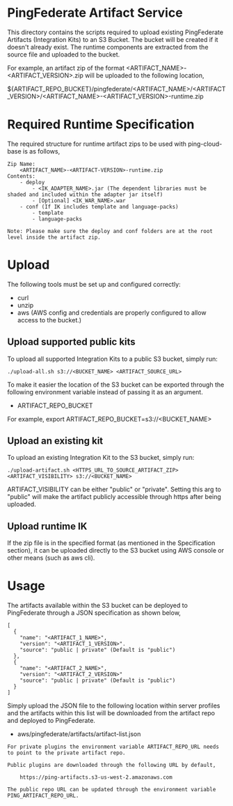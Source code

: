 # PingFederate Artifact Service

This directory contains the scripts required to upload existing PingFederate Artifacts 
(Integration Kits) to an S3 Bucket. The bucket will be created if it doesn't already
exist. The runtime components are extracted from the source file and uploaded 
to the bucket. 

For example, an artifact zip of the format <ARTIFACT_NAME>-<ARTIFACT_VERSION>.zip will 
be uploaded to the following location,

${ARTIFACT_REPO_BUCKET}/pingfederate/<ARTIFACT_NAME>/<ARTIFACT_VERSION>/<ARTIFACT_NAME>-<ARTIFACT_VERSION>-runtime.zip

# Required Runtime Specification

The required structure for runtime artifact zips to be used with ping-cloud-base is as follows,

```
Zip Name: 
    <ARTIFACT_NAME>-<ARTIFACT-VERSION>-runtime.zip
Contents:
    - deploy
        - <IK_ADAPTER_NAME>.jar (The dependent libraries must be shaded and included within the adapter jar itself)
        - [Optional] <IK_WAR_NAME>.war
    - conf (If IK includes template and language-packs)
        - template
        - language-packs
```

```
Note: Please make sure the deploy and conf folders are at the root level inside the artifact zip.
```

# Upload

The following tools must be set up and configured correctly:

- curl
- unzip
- aws (AWS config and credentials are properly configured to allow access to the bucket.)

## Upload supported public kits

To upload all supported Integration Kits to a public S3 bucket, simply run:

```
./upload-all.sh s3://<BUCKET_NAME> <ARTIFACT_SOURCE_URL>
```

To make it easier the location of the S3 bucket can be exported through the 
following environment variable instead of passing it as an argument.

- ARTIFACT_REPO_BUCKET

For example, export ARTIFACT_REPO_BUCKET=s3://<BUCKET_NAME>

## Upload an existing kit

To upload an existing Integration Kit to the S3 bucket, simply run:

```
./upload-artifact.sh <HTTPS_URL_TO_SOURCE_ARTIFACT_ZIP> <ARTIFACT_VISIBILITY> s3://<BUCKET_NAME> 
```

ARTIFACT_VISIBILITY can be either "public" or "private". Setting this arg to "public" will make the artifact 
publicly accessible through https after being uploaded.

## Upload runtime IK 

If the zip file is in the specified format (as mentioned in the Specification section), it can
be uploaded directly to the S3 bucket using AWS console or other means (such as aws cli).

# Usage
The artifacts available within the S3 bucket can be deployed to PingFederate
through a JSON specification as shown below,

```
[
  {
    "name": "<ARTIFACT_1_NAME>",
    "version": "<ARTIFACT_1_VERSION>".
    "source": "public | private" (Default is "public")
  },
  {
    "name": "<ARTIFACT_2_NAME>",
    "version": "<ARTIFACT_2_VERSION>"
    "source": "public | private" (Default is "public")
  }
]
```

Simply upload the JSON file to the following location within server profiles
and the artifacts within this list will be downloaded from the artifact repo
and deployed to PingFederate.

- aws/pingfederate/artifacts/artifact-list.json

```
For private plugins the environment variable ARTIFACT_REPO_URL needs to point to the private artifact repo.
```

```
Public plugins are downloaded through the following URL by default,

    https://ping-artifacts.s3-us-west-2.amazonaws.com

The public repo URL can be updated through the environment variable PING_ARTIFACT_REPO_URL.
```